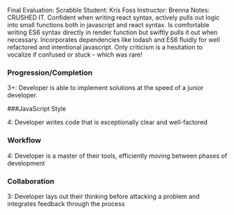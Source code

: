 Final Evaluation: Scrabble
Student: Kris Foss
Instructor: Brenna
Notes: CRUSHED IT. Confident when writing react syntax, actively pulls out logic into small functions both in javascript and react syntax. Is comfortable writing ES6 syntax directly in render function but swiftly pulls it out when necessary. Incorporates dependencies like lodash and ES6 fluidly for well refactored and intentional javascript. Only criticism is a hesitation to vocalize if confused or stuck - which was rare! 

### Progression/Completion

3+: Developer is able to implement solutions at the speed of a junior developer.

###JavaScript Style

4: Developer writes code that is exceptionally clear and well-factored

### Workflow

4: Developer is a master of their tools, efficiently moving between phases of development

### Collaboration

3: Developer lays out their thinking before attacking a problem and integrates feedback through the process
